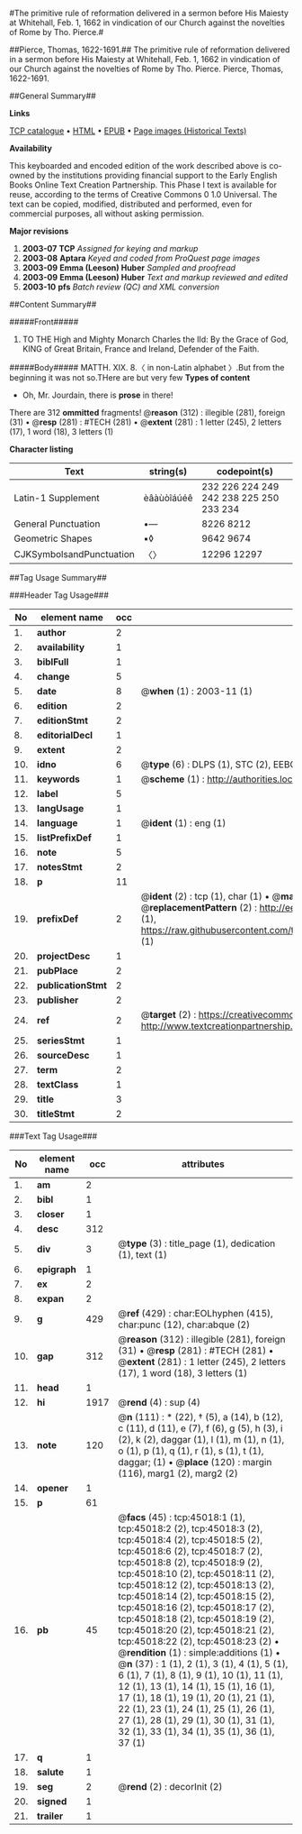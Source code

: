 #The primitive rule of reformation delivered in a sermon before His Maiesty at Whitehall, Feb. 1, 1662 in vindication of our Church against the novelties of Rome by Tho. Pierce.#

##Pierce, Thomas, 1622-1691.##
The primitive rule of reformation delivered in a sermon before His Maiesty at Whitehall, Feb. 1, 1662 in vindication of our Church against the novelties of Rome by Tho. Pierce.
Pierce, Thomas, 1622-1691.

##General Summary##

**Links**

[TCP catalogue](http://www.ota.ox.ac.uk/tcp/)  • 
[HTML](http://tei.it.ox.ac.uk/tcp/Texts-HTML/free/A54/A54850.html)  • 
[EPUB](http://tei.it.ox.ac.uk/tcp/Texts-EPUB/free/A54/A54850.epub) • 
[Page images (Historical Texts)](https://data.historicaltexts.jisc.ac.uk/view?pubId=eebo-10433036e&pageId=eebo-10433036e-45018-1)

**Availability**

This keyboarded and encoded edition of the
	       work described above is co-owned by the institutions
	       providing financial support to the Early English Books
	       Online Text Creation Partnership. This Phase I text is
	       available for reuse, according to the terms of Creative
	       Commons 0 1.0 Universal. The text can be copied,
	       modified, distributed and performed, even for
	       commercial purposes, all without asking permission.

**Major revisions**

1. __2003-07__ __TCP__ *Assigned for keying and markup*
1. __2003-08__ __Aptara__ *Keyed and coded from ProQuest page images*
1. __2003-09__ __Emma (Leeson) Huber__ *Sampled and proofread*
1. __2003-09__ __Emma (Leeson) Huber__ *Text and markup reviewed and edited*
1. __2003-10__ __pfs__ *Batch review (QC) and XML conversion*

##Content Summary##

#####Front#####

1. TO THE
High and Mighty Monarch
Charles the IId:
By the Grace of God, KING of
Great Britain, France and Ireland,
Defender of the Faith.

#####Body#####
MATTH. XIX. 8.〈 in non-Latin alphabet 〉.But from the beginning it was not so.THere are but very few 
**Types of content**

  * Oh, Mr. Jourdain, there is **prose** in there!

There are 312 **ommitted** fragments! 
 @__reason__ (312) : illegible (281), foreign (31)  •  @__resp__ (281) : #TECH (281)  •  @__extent__ (281) : 1 letter (245), 2 letters (17), 1 word (18), 3 letters (1)

**Character listing**


|Text|string(s)|codepoint(s)|
|---|---|---|
|Latin-1 Supplement|èâàùòîáúéê|232 226 224 249 242 238 225 250 233 234|
|General Punctuation|•—|8226 8212|
|Geometric Shapes|▪◊|9642 9674|
|CJKSymbolsandPunctuation|〈〉|12296 12297|

##Tag Usage Summary##

###Header Tag Usage###

|No|element name|occ|attributes|
|---|---|---|---|
|1.|__author__|2||
|2.|__availability__|1||
|3.|__biblFull__|1||
|4.|__change__|5||
|5.|__date__|8| @__when__ (1) : 2003-11 (1)|
|6.|__edition__|2||
|7.|__editionStmt__|2||
|8.|__editorialDecl__|1||
|9.|__extent__|2||
|10.|__idno__|6| @__type__ (6) : DLPS (1), STC (2), EEBO-CITATION (1), OCLC (1), VID (1)|
|11.|__keywords__|1| @__scheme__ (1) : http://authorities.loc.gov/ (1)|
|12.|__label__|5||
|13.|__langUsage__|1||
|14.|__language__|1| @__ident__ (1) : eng (1)|
|15.|__listPrefixDef__|1||
|16.|__note__|5||
|17.|__notesStmt__|2||
|18.|__p__|11||
|19.|__prefixDef__|2| @__ident__ (2) : tcp (1), char (1)  •  @__matchPattern__ (2) : ([0-9\-]+):([0-9IVX]+) (1), (.+) (1)  •  @__replacementPattern__ (2) : http://eebo.chadwyck.com/downloadtiff?vid=$1&page=$2 (1), https://raw.githubusercontent.com/textcreationpartnership/Texts/master/tcpchars.xml#$1 (1)|
|20.|__projectDesc__|1||
|21.|__pubPlace__|2||
|22.|__publicationStmt__|2||
|23.|__publisher__|2||
|24.|__ref__|2| @__target__ (2) : https://creativecommons.org/publicdomain/zero/1.0/ (1), http://www.textcreationpartnership.org/docs/. (1)|
|25.|__seriesStmt__|1||
|26.|__sourceDesc__|1||
|27.|__term__|2||
|28.|__textClass__|1||
|29.|__title__|3||
|30.|__titleStmt__|2||


###Text Tag Usage###

|No|element name|occ|attributes|
|---|---|---|---|
|1.|__am__|2||
|2.|__bibl__|1||
|3.|__closer__|1||
|4.|__desc__|312||
|5.|__div__|3| @__type__ (3) : title_page (1), dedication (1), text (1)|
|6.|__epigraph__|1||
|7.|__ex__|2||
|8.|__expan__|2||
|9.|__g__|429| @__ref__ (429) : char:EOLhyphen (415), char:punc (12), char:abque (2)|
|10.|__gap__|312| @__reason__ (312) : illegible (281), foreign (31)  •  @__resp__ (281) : #TECH (281)  •  @__extent__ (281) : 1 letter (245), 2 letters (17), 1 word (18), 3 letters (1)|
|11.|__head__|1||
|12.|__hi__|1917| @__rend__ (4) : sup (4)|
|13.|__note__|120| @__n__ (111) : * (22), † (5), a (14), b (12), c (11), d (11), e (7), f (6), g (5), h (3), i (2), k (2), daggar (1), l (1), m (1), n (1), o (1), p (1), q (1), r (1), s (1), t (1), daggar; (1)  •  @__place__ (120) : margin (116), marg1 (2), marg2 (2)|
|14.|__opener__|1||
|15.|__p__|61||
|16.|__pb__|45| @__facs__ (45) : tcp:45018:1 (1), tcp:45018:2 (2), tcp:45018:3 (2), tcp:45018:4 (2), tcp:45018:5 (2), tcp:45018:6 (2), tcp:45018:7 (2), tcp:45018:8 (2), tcp:45018:9 (2), tcp:45018:10 (2), tcp:45018:11 (2), tcp:45018:12 (2), tcp:45018:13 (2), tcp:45018:14 (2), tcp:45018:15 (2), tcp:45018:16 (2), tcp:45018:17 (2), tcp:45018:18 (2), tcp:45018:19 (2), tcp:45018:20 (2), tcp:45018:21 (2), tcp:45018:22 (2), tcp:45018:23 (2)  •  @__rendition__ (1) : simple:additions (1)  •  @__n__ (37) : 1 (1), 2 (1), 3 (1), 4 (1), 5 (1), 6 (1), 7 (1), 8 (1), 9 (1), 10 (1), 11 (1), 12 (1), 13 (1), 14 (1), 15 (1), 16 (1), 17 (1), 18 (1), 19 (1), 20 (1), 21 (1), 22 (1), 23 (1), 24 (1), 25 (1), 26 (1), 27 (1), 28 (1), 29 (1), 30 (1), 31 (1), 32 (1), 33 (1), 34 (1), 35 (1), 36 (1), 37 (1)|
|17.|__q__|1||
|18.|__salute__|1||
|19.|__seg__|2| @__rend__ (2) : decorInit (2)|
|20.|__signed__|1||
|21.|__trailer__|1||
